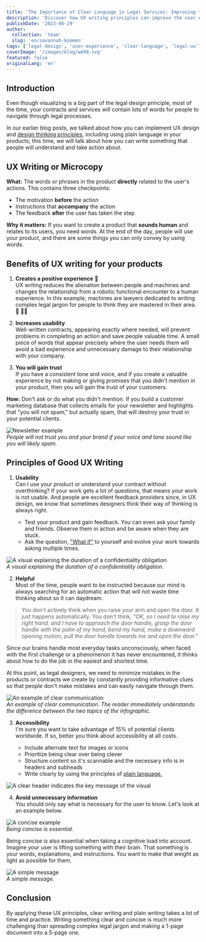 ```yaml
---
title: 'The Importance of Clear Language in Legal Services: Improving the User Experience'
description: 'Discover how UX writing principles can improve the user experience in legal designs. Learn how to create clear, concise and usable content that builds trust and increases usability. Apply these principles to create products that sound human and resonate with your audience.'
publishDate: '2023-06-29'
author:
  collection: 'team'
  slug: 'en/savannah-koomen'
tags: ['legal-design', 'user-experience', 'clear-language', 'legal-ux']
coverImage: '/images/blog/wd40.svg'
featured: false
originalLang: 'en'
---
```


## Introduction

Even though visualizing is a big part of the legal design principle, most of the time, your contracts and services will contain lots of words for people to navigate through legal processes.

In our earlier blog posts, we talked about how you can implement UX design and [design thinking principles](https://www.patroon.nl/nl/learn/articles/beginnersgids-deel-2-design-thinking-en-legal-design), including using plain language in your products; this time, we will talk about how you can write something that people will understand and take action about.

## UX Writing or Microcopy

**What:** The words or phrases in the product **directly** related to the user's actions. This contains three checkpoints:

- The motivation **before** the action
- Instructions that **accompany** the action
- The feedback **after** the user has taken the step

**Why it matters:** If you want to create a product that **sounds human** and relates to its users, you need words. At the end of the day, people will use your product, and there are some things you can only convey by using words.

## Benefits of UX writing for your products

1. **Creates a positive experience** 🌱  
   UX writing reduces the alienation between people and machines and changes the relationship from a robotic functional encounter to a human experience. In this example, machines are lawyers dedicated to writing complex legal jargon for people to think they are mastered in their area. 🤖 👨‍⚖️

2. **Increases usability**  
   Well-written contracts, appearing exactly where needed, will prevent problems in completing an action and save people valuable time. A small piece of words that appear precisely where the user needs them will avoid a bad experience and unnecessary damage to their relationship with your company.

3. **You will gain trust**  
   If you have a consistent tone and voice, and if you create a valuable experience by not making or giving promises that you didn't mention in your product, then you will gain the trust of your customers.

**How:** Don't ask or do what you didn't mention. If you build a customer marketing database that collects emails for your newsletter and highlights that "you will not spam," but actually spam, that will destroy your trust in your potential clients.

![Newsletter example](/images/blog/newsletter.png)  
_People will not trust you and your brand if your voice and tone sound like you will likely spam._

## Principles of Good UX Writing

1. **Usability**  
   Can I use your product or understand your contract without overthinking? If your work gets a lot of questions, that means your work is not usable. And people are excellent feedback providers since, in UX design, we know that sometimes designers think their way of thinking is always right.

   - Test your product and gain feedback. You can even ask your family and friends. Observe them in action and be aware when they are stuck.
   - Ask the question, ["What if"](https://www.interaction-design.org/literature/article/5-ideas-for-better-ux-writing) to yourself and evolve your work towards asking multiple times.

![A visual explaining the duration of a confidentiality obligation](/images/blog/timeline_blog.png)  
_A visual explaining the duration of a confidentiality obligation._

2. **Helpful**  
   Most of the time, people want to be instructed because our mind is always searching for an automatic action that will not waste time thinking about so it can daydream.

> You don't actively think when you raise your arm and open the door. It just happens automatically. You don't think, _"OK, so I need to raise my right hand, and I have to approach the door handle, grasp the door handle with the palm of my hand, bend my hand, make a downward opening motion, pull the door handle towards me and open the door."_

Since our brains handle most everyday tasks unconsciously, when faced with the first challenge or a phenomenon it has never encountered, it thinks about how to do the job in the easiest and shortest time.

At this point, as legal designers, we need to minimize mistakes in the products or contracts we create by constantly providing informative clues so that people don't make mistakes and can easily navigate through them.

![An example of clear communication](/images/blog/construction_law.png)  
_An example of clear communication. The reader immediately understands the difference between the two topics of the infographic._

3. **Accessibility**  
   I'm sure you want to take advantage of 15% of potential clients worldwide. If so, better you think about accessibility at all costs.

   - Include alternate text for images or icons
   - Prioritize being clear over being clever
   - Structure content so it's scannable and the necessary info is in headers and subheads
   - Write clearly by using the principles of [plain language.](http://patroon.nl/resources/voordelen-van-klare-taal)

![A clear header indicates the key message of the visual](/images/blog/mileage.png)

4. **Avoid unnecessary information**  
   You should only say what is necessary for the user to know. Let's look at an example below.

![A concise example](/images/blog/before-after.png)  
_Being concise is essential._

Being concise is also essential when taking a cognitive load into account. Imagine your user is lifting something with their brain. That something is your words, explanations, and instructions. You want to make that weight as light as possible for them.

![A simple message](/images/blog/simple-message.png)  
_A simple message._

## Conclusion

By applying these UX principles, clear writing and plain writing takes a lot of time and practice. Writing something clear and concise is much more challenging than spreading complex legal jargon and making a 1-page document into a 5-page one.
